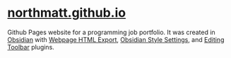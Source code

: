 # [northmatt.github.io](https://northmatt.github.io)

Github Pages website for a programming job portfolio. It was created in [Obsidian](https://obsidian.md) with [Webpage HTML Export](https://github.com/KosmosisDire/obsidian-webpage-export), [Obsidian Style Settings](https://github.com/mgmeyers/obsidian-style-settings), and [Editing Toolbar](https://github.com/PKM-er/obsidian-editing-toolbar) plugins.